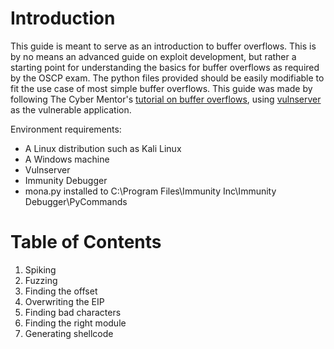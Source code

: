 # Introduction
This guide is meant to serve as an introduction to buffer overflows. This is by no means an advanced guide on exploit development, but rather a starting point for understanding the basics for buffer overflows as required by the OSCP exam. The python files provided should be easily modifiable to fit the use case of most simple buffer overflows. This guide was made by following The Cyber Mentor's [tutorial on buffer overflows](https://www.youtube.com/watch?v=qSnPayW6F7U&list=PLLKT__MCUeix3O0DPbmuaRuR_4Hxo4m3G&index=1), using [vulnserver](https://github.com/stephenbradshaw/vulnserver) as the vulnerable application.

Environment requirements:
- A Linux distribution such as Kali Linux
- A Windows machine
- Vulnserver
- Immunity Debugger
- mona.py installed to C:\Program Files\Immunity Inc\Immunity Debugger\PyCommands

# Table of Contents
1. Spiking
2. Fuzzing
3. Finding the offset
4. Overwriting the EIP
5. Finding bad characters
6. Finding the right module
7. Generating shellcode
